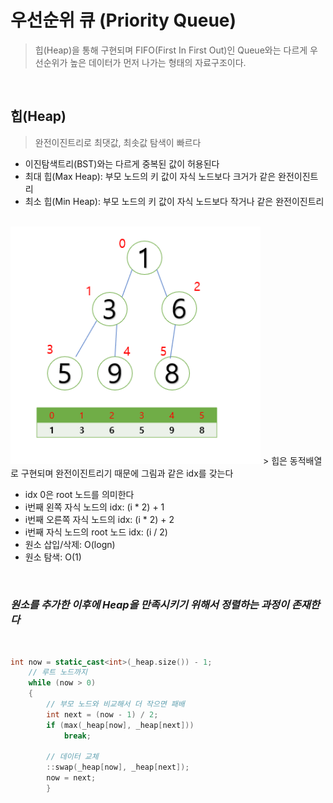 # 우선순위 큐 (Priority Queue)
> 힙(Heap)을 통해 구현되며 FIFO(First In First Out)인 Queue와는 다르게 우선순위가 높은 데이터가 먼저 나가는 형태의 자료구조이다.

<br>

## 힙(Heap)
> 완전이진트리로 최댓값, 최솟값 탐색이 빠르다

 * 이진탐색트리(BST)와는 다르게 중복된 값이 허용된다
 * 최대 힙(Max Heap): 부모 노드의 키 값이 자식 노드보다 크거가 같은 완전이진트리
 * 최소 힙(Min Heap): 부모 노드의 키 값이 자식 노드보다 작거나 같은 완전이진트리

<br>

<img src = "./images/PrQue/Heap.png" width=400>
> 힙은 동적배열로 구현되며 완전이진트리기 때문에 그림과 같은 idx를 갖는다

<br>

 * idx 0은 root 노드를 의미한다
 * i번째 왼쪽 자식 노드의 idx: (i * 2) + 1
 * i번째 오른쪽 자식 노드의 idx: (i * 2) + 2
 * i번째 자식 노드의 root 노드 idx: (i / 2)
 * 원소 삽입/삭제: O(logn)
 * 원소 탐색: O(1)

<br>

### ***원소를 추가한 이후에 Heap을 만족시키기 위해서 정렬하는 과정이 존재한다***

<br>

``` cpp
int now = static_cast<int>(_heap.size()) - 1;
	// 루트 노드까지
	while (now > 0)
	{
	    // 부모 노드와 비교해서 더 작으면 패배
		int next = (now - 1) / 2;
		if (max(_heap[now], _heap[next]))
			break;

		// 데이터 교체
		::swap(_heap[now], _heap[next]);
		now = next;
		}
```

<br>


